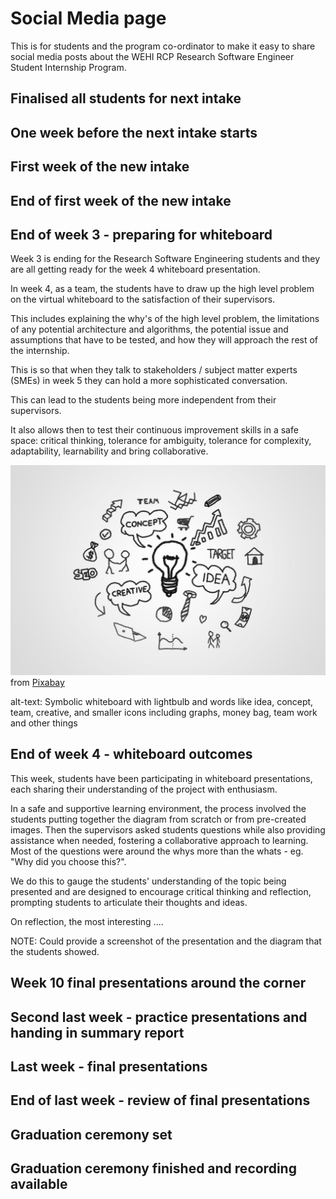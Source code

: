 # Social Media page

This is for students and the program co-ordinator to make it easy to share social media posts about the WEHI RCP Research Software Engineer Student Internship Program.


## Finalised all students for next intake



## One week before the next intake starts


## First week of the new intake


## End of first week of the new intake



## End of week 3 - preparing for whiteboard

Week 3 is ending for the Research Software Engineering students and they are all getting ready for the week 4 whiteboard presentation.

In week 4, as a team, the students have to draw up the high level problem on the virtual whiteboard to the satisfaction of their supervisors.

This includes explaining the why's of the high level problem, the limitations of any potential architecture and algorithms, the potential issue and assumptions that have to be tested, and how they will approach the rest of the internship.

This is so that when they talk to stakeholders / subject matter experts (SMEs) in week 5 they can hold a more sophisticated conversation.

This can lead to the students being more independent from their supervisors.

It also allows then to test their continuous improvement skills in a safe space: critical thinking, tolerance for ambiguity, tolerance for complexity, adaptability, learnability and bring collaborative.

![Whiteboard](/assets/whiteboard.jpeg) from [Pixabay](https://pixabay.com/photos/whiteboard-marketing-idea-concept-4876651/)

alt-text: Symbolic whiteboard with lightbulb and words like idea, concept, team, creative, and smaller icons including graphs, money bag, team work and other things


## End of week 4 - whiteboard outcomes

This week, students have been participating in whiteboard presentations, each sharing their understanding of the project with enthusiasm.


In a safe and supportive learning environment, the process involved the students putting together the diagram from scratch or from pre-created images. Then the supervisors asked students questions while also providing assistance when needed, fostering a collaborative approach to learning. Most of the questions were around the whys more than the whats - eg. "Why did you choose this?".

We do this to gauge the students' understanding of the topic being presented and are designed to encourage critical thinking and reflection, prompting students to articulate their thoughts and ideas.

On reflection, the most interesting ....


NOTE: Could provide a screenshot of the presentation and the diagram that the students showed.


## Week 10 final presentations around the corner


## Second last week - practice presentations and handing in summary report


## Last week - final presentations 


## End of last week - review of final presentations



## Graduation ceremony set





## Graduation ceremony finished and recording available



